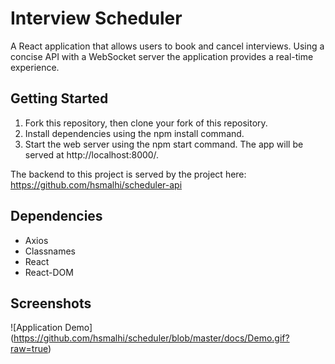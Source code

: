 # Interview Scheduler
A React application that allows users to book and cancel interviews.
Using a concise API with a WebSocket server the application provides
a real-time experience.

## Getting Started

1. Fork this repository, then clone your fork of this repository.
2. Install dependencies using the npm install command.
3. Start the web server using the npm start command. The app will be served at http://localhost:8000/.

The backend to this project is served by the project here: https://github.com/hsmalhi/scheduler-api

## Dependencies

- Axios
- Classnames
- React
- React-DOM

## Screenshots

![Application Demo] (https://github.com/hsmalhi/scheduler/blob/master/docs/Demo.gif?raw=true)
